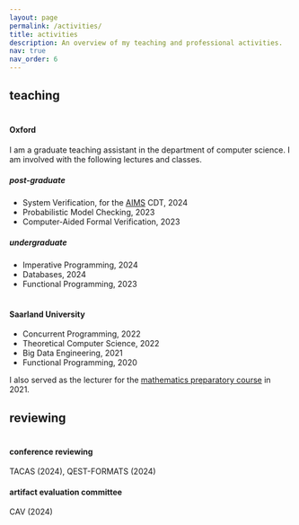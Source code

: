 ```yaml
---
layout: page
permalink: /activities/
title: activities
description: An overview of my teaching and professional activities.
nav: true
nav_order: 6
---
```


## teaching

<span style="display:block; height:3px;"></span>

#### Oxford 

I am a graduate teaching assistant in the department of computer science. I am involved with the following lectures and classes.

##### post-graduate 
- System Verification, for the <a href="https://aims.robots.ox.ac.uk/">AIMS</a> CDT, 2024
- Probabilistic Model Checking, 2023
- Computer-Aided Formal Verification, 2023 

##### undergraduate

- Imperative Programming, 2024
- Databases, 2024
- Functional Programming, 2023

<span style="display:block; height:3px;"></span>

#### Saarland University

- Concurrent Programming, 2022
- Theoretical Computer Science, 2022
- Big Data Engineering, 2021
- Functional Programming, 2020

I also served as the lecturer for the <a href="https://vorkurs.cs.uni-saarland.de/cms/ss21/contents/view/10">mathematics preparatory course</a> in 2021.

## reviewing
<span style="display:block; height:2px;"></span>
#### conference reviewing 
TACAS (2024), QEST-FORMATS (2024)

#### artifact evaluation committee
CAV (2024)